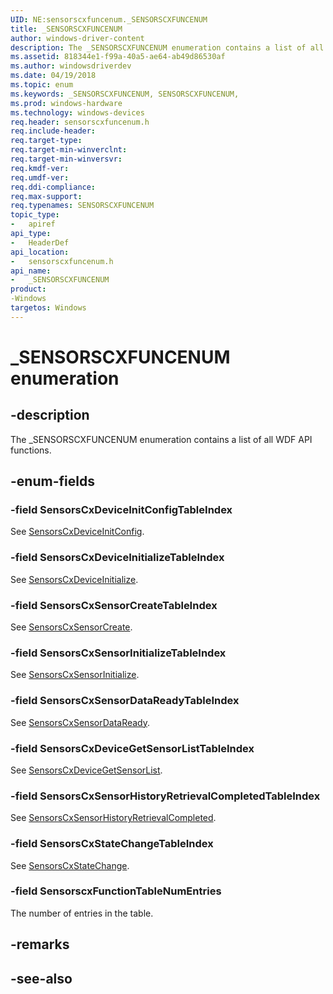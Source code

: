 ```yaml
---
UID: NE:sensorscxfuncenum._SENSORSCXFUNCENUM
title: _SENSORSCXFUNCENUM
author: windows-driver-content
description: The _SENSORSCXFUNCENUM enumeration contains a list of all WDF API functions.
ms.assetid: 818344e1-f99a-40a5-ae64-ab49d86530af
ms.author: windowsdriverdev
ms.date: 04/19/2018
ms.topic: enum
ms.keywords: _SENSORSCXFUNCENUM, SENSORSCXFUNCENUM,
ms.prod: windows-hardware
ms.technology: windows-devices
req.header: sensorscxfuncenum.h
req.include-header:
req.target-type:
req.target-min-winverclnt:
req.target-min-winversvr:
req.kmdf-ver:
req.umdf-ver:
req.ddi-compliance:
req.max-support:
req.typenames: SENSORSCXFUNCENUM
topic_type:
-	apiref
api_type:
-	HeaderDef
api_location:
-	sensorscxfuncenum.h
api_name:
-	_SENSORSCXFUNCENUM
product: 
-Windows
targetos: Windows
---
```


# _SENSORSCXFUNCENUM enumeration

## -description

The _SENSORSCXFUNCENUM enumeration contains a list of all WDF API functions.

## -enum-fields

### -field SensorsCxDeviceInitConfigTableIndex

See [SensorsCxDeviceInitConfig](https://docs.microsoft.com/en-us/windows-hardware/drivers/ddi/content/sensorscx/nf-sensorscx-sensorscxdeviceinitconfig).

### -field SensorsCxDeviceInitializeTableIndex

See [SensorsCxDeviceInitialize](https://docs.microsoft.com/en-us/windows-hardware/drivers/ddi/content/sensorscx/nf-sensorscx-sensorscxdeviceinitialize).

### -field SensorsCxSensorCreateTableIndex

See [SensorsCxSensorCreate](https://docs.microsoft.com/en-us/windows-hardware/drivers/ddi/content/sensorscx/nf-sensorscx-sensorscxsensorcreate).

### -field SensorsCxSensorInitializeTableIndex

See [SensorsCxSensorInitialize](https://docs.microsoft.com/en-us/windows-hardware/drivers/ddi/content/sensorscx/nf-sensorscx-sensorscxsensorinitialize).

### -field SensorsCxSensorDataReadyTableIndex

See [SensorsCxSensorDataReady](https://docs.microsoft.com/en-us/windows-hardware/drivers/ddi/content/sensorscx/nf-sensorscx-sensorscxsensordataready).

### -field SensorsCxDeviceGetSensorListTableIndex

See [SensorsCxDeviceGetSensorList](https://docs.microsoft.com/en-us/windows-hardware/drivers/ddi/content/sensorscx/nf-sensorscx-sensorscxdevicegetsensorlist).

### -field SensorsCxSensorHistoryRetrievalCompletedTableIndex

See [SensorsCxSensorHistoryRetrievalCompleted](..\sensorscx\nf-sensorscx-sensorscxsensorhistoryretrievalcompleted.md).

### -field SensorsCxStateChangeTableIndex

See [SensorsCxStateChange](https://docs.microsoft.com/en-us/windows-hardware/drivers/ddi/content/sensorscx/nf-sensorscx-sensorscxstatechange).

### -field SensorscxFunctionTableNumEntries

The number of entries in the table.

## -remarks

## -see-also